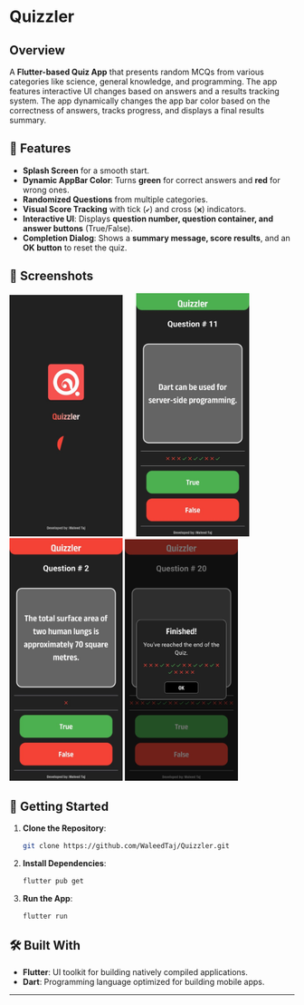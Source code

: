 # **Quizzler**  

## **Overview**  
A **Flutter-based Quiz App** that presents random MCQs from various categories like science, general knowledge, and programming. The app features interactive UI changes based on answers and a results tracking system. The app dynamically changes the app bar color based on the correctness of answers, tracks progress, and displays a final results summary. 

## **📱 Features**  

- **Splash Screen** for a smooth start.  
- **Dynamic AppBar Color**: Turns **green** for correct answers and **red** for wrong ones.  
- **Randomized Questions** from multiple categories.  
- **Visual Score Tracking** with tick (`✔️`) and cross (`❌`) indicators.  
- **Interactive UI**: Displays **question number, question container, and answer buttons** (True/False).  
- **Completion Dialog**: Shows a **summary message, score results**, and an **OK button** to reset the quiz.  

## **📸 Screenshots**  

<img src="https://github.com/WaleedTaj/Quizzler/blob/main/images/Screenshot%201.jpeg" width="200" style="margin-right: 20px;"/> <img src="https://github.com/WaleedTaj/Quizzler/blob/main/images/Screenshot%202.jpeg" width="200"/> <img src="https://github.com/WaleedTaj/Quizzler/blob/main/images/Screenshot%203.jpeg" width="200"/> <img src="https://github.com/WaleedTaj/Quizzler/blob/main/images/Screenshot%204.jpeg" width="200"/>

## **🚀 Getting Started**  

1. **Clone the Repository**:  
   ```bash
   git clone https://github.com/WaleedTaj/Quizzler.git
   ```
2. **Install Dependencies**:
   ```bash
   flutter pub get
   ```
3. **Run the App**:
   ```bash
   flutter run

## 🛠️ Built With

- **Flutter**: UI toolkit for building natively compiled applications.
- **Dart**: Programming language optimized for building mobile apps.

---
